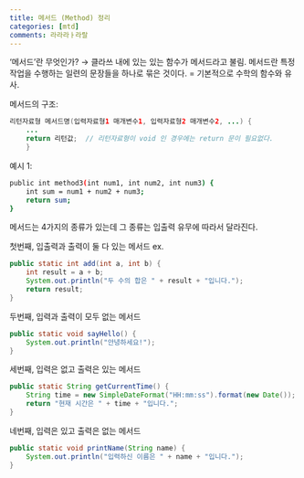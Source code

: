 ```yaml
---
title: 메서드 (Method) 정리
categories: [mtd]
comments: 라라라ㅏ라랄
---
```


‘메서드’란 무엇인가?
→ 클라쓰 내에 있는 있는 함수가 메서드라고 불림. 메서드란 특정 작업을 수행하는 일련의 문장들을 하나로 묶은 것이다. 
= 기본적으로 수학의 함수와 유사. 

메서드의 구조:

```java
리턴자료형 메서드명(입력자료형1 매개변수1, 입력자료형2 매개변수2, ...) {
    ...    
    return 리턴값;  // 리턴자료형이 void 인 경우에는 return 문이 필요없다.
    }
```
예시 1:
```bash
public int method3(int num1, int num2, int num3) {
    int sum = num1 + num2 + num3;
    return sum;
}
```

메서드는 4가지의 종류가 있는데 그 종류는 입출력 유무에 따라서 달라진다.

첫번째, 입출력과 출력이 둘 다 있는 메서드
ex. 
```java
public static int add(int a, int b) {
    int result = a + b;
    System.out.println("두 수의 합은 " + result + "입니다.");
    return result;
}
```

두번째, 입력과 출력이 모두 없는 메서드
```java
public static void sayHello() {
    System.out.println("안녕하세요!");
}
```

세번째, 입력은 없고 출력은 있는 메서드
```java
public static String getCurrentTime() {
    String time = new SimpleDateFormat("HH:mm:ss").format(new Date());
    return "현재 시간은 " + time + "입니다.";
}
```

네번째, 입력은 있고 출력은 없는 메서드
```java
public static void printName(String name) {
    System.out.println("입력하신 이름은 " + name + "입니다.");
}
```